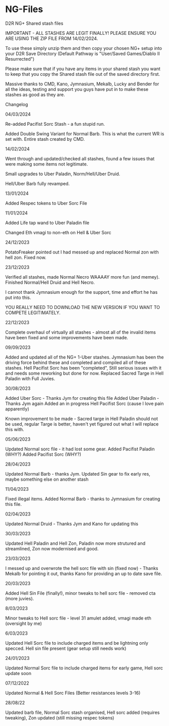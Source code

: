 # NG-Files
D2R NG+ Shared stash files

IMPORTANT - ALL STASHES ARE LEGIT FINALLY! PLEASE ENSURE YOU ARE USING THE ZIP FILE FROM 14/02/2024.

To use these simply unzip them and then copy your chosen NG+ setup into your D2R Save Directory (Default Pathway is "User/Saved Games/Diablo II Resurrected")

Please make sure that if you have any items in your shared stash you want to keep that you copy the Shared stash file out of the saved directory first.

Massive thanks to CMD, Kano, Jymnasium, Mekalb, Lucky and Bender for all the ideas, testing and support you guys have put in to make these stashes as good as they are.

Changelog

04/03/2024

Re-added Pacifist Sorc Stash - a fun stupid run.

Added Double Swing Variant for Normal Barb. This is what the current WR is set with. Entire stash created by CMD.

14/02/2024

Went through and updated/checked all stashes, found a few issues that were making some items not legitimate.

Small upgrades to Uber Paladin, Norm/Hell/Uber Druid.

Hell/Uber Barb fully revamped. 

13/01/2024

Added Respec tokens to Uber Sorc File

11/01/2024

Added Life tap wand to Uber Paladin file

Changed Eth vmagi to non-eth on Hell & Uber Sorc

24/12/2023

PotatoFreaker pointed out I had messed up and replaced Normal zon with hell zon. Fixed now.

23/12/2023

Verified all stashes, made Normal Necro WAAAAY more fun (and memey). Finished Normal/Hell Druid and Hell Necro.

I cannot thank Jymnasium enough for the support, time and effort he has put into this.

YOU REALLY NEED TO DOWNLOAD THE NEW VERSION IF YOU WANT TO COMPETE LEGITIMATELY.

22/12/2023

Complete overhaul of virtually all stashes - almost all of the invalid items have been fixed and some improvements have been made.


09/09/2023

Added and updated all of the NG+ 1-Uber stashes. Jymnasium has been the driving force behind these and completed and compiled all of these stashes.
Hell Pacifist Sorc has been "completed", Still serious issues with it and needs some reworking but done for now.
Replaced Sacred Targe in Hell Paladin with Full Juvies.

30/08/2023

Added Uber Sorc - Thanks Jym for creating this file
Added Uber Paladin - Thanks Jym again
Added an in progress Hell Pacifist Sorc (cause I love pain apparently)

Known improvement to be made - Sacred targe in Hell Paladin should not be used, regular Targe is better, haven't yet figured out what I will replace this with.

05/06/2023

Updated Normal sorc file - it had lost some gear.
Added Pacifist Paladin (WHY?)
Added Pacifist Sorc (WHY?)

28/04/2023

Updated Normal Barb - thanks Jym. Updated Sin gear to fix early res, maybe something else on another stash

11/04/2023

Fixed illegal items. Added Normal Barb - thanks to Jymnasium for creating this file.

02/04/2023

Updated Normal Druid - Thanks Jym and Kano for updating this

30/03/2023

Updated Hell Paladin and Hell Zon, Paladin now more strutured and streamlined, Zon now modernised and good.

23/03/2023

I messed up and overwrote the hell sorc file with sin (fixed now) - Thanks Mekalb for pointing it out, thanks Kano for providing an up to date save file.

20/03/2023

Added Hell Sin File (finally!), minor tweaks to hell sorc file - removed cta (more juvies).

8/03/2023

Minor tweaks to Hell sorc file - level 31 amulet added, vmagi made eth (oversight by me)

6/03/2023

Updated Hell Sorc file to include charged items and be lightning only specced. Hell sin file present (gear setup still needs work)

24/01/2023

Updated Normal Sorc file to include charged items for early game, Hell sorc update soon

07/12/2022

Updated Normal & Hell Sorc Files (Better resistances levels 3-16)

28/08/22

Updated barb file, Normal Sorc stash organised, Hell sorc added (requires tweaking), Zon updated (still missing respec tokens)
